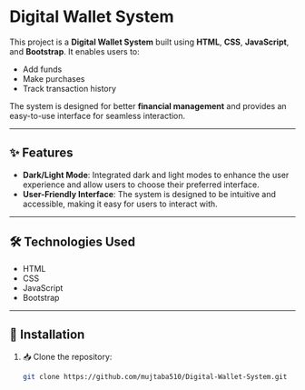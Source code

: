 # Digital Wallet System

This project is a **Digital Wallet System** built using **HTML**, **CSS**, **JavaScript**, and **Bootstrap**. It enables users to:

- Add funds  
- Make purchases  
- Track transaction history  

The system is designed for better **financial management** and provides an easy-to-use interface for seamless interaction.

---

## ✨ Features

- **Dark/Light Mode**: Integrated dark and light modes to enhance the user experience and allow users to choose their preferred interface.  
- **User-Friendly Interface**: The system is designed to be intuitive and accessible, making it easy for users to interact with.

---

## 🛠️ Technologies Used

- HTML  
- CSS  
- JavaScript  
- Bootstrap  

---

## 🚀 Installation

1. 📥 Clone the repository:
   ```bash
   git clone https://github.com/mujtaba510/Digital-Wallet-System.git
